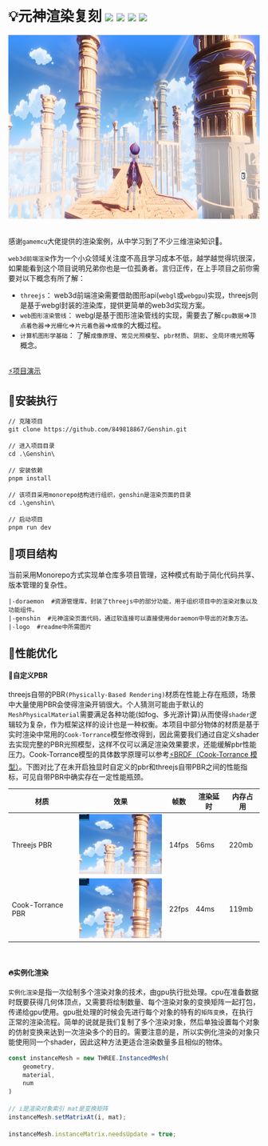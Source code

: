 # :bulb:元神渲染复刻  ![](https://img.shields.io/badge/vuejs-3.2.36-blue)  ![](https://img.shields.io/badge/threejs-0.157.0-orange) ![](https://img.shields.io/badge/tweakpane-3.0.5-lightgreen) ![](https://img.shields.io/badge/stats.js-0.17.0-pink)

<div align="center">
  <img src="https://github.com/849818867/Genshin/blob/main/logo/logo.png?raw=true" width="800px" height="368px"/>
</div><br>

感谢`gamemcu`大佬提供的渲染案例，从中学习到了不少三维渲染知识🐶。

`web3d前端渲染`作为一个小众领域关注度不高且学习成本不低，越学越觉得坑很深，如果能看到这个项目说明兄弟你也是一位孤勇者。言归正传，在上手项目之前你需要对以下概念有所了解：
+ `threejs`： web3d前端渲染需要借助图形api(`webgl`或`webgpu`)实现，threejs则是基于webgl封装的渲染库，提供更简单的web3d实现方案。
+ `web图形渲染管线`： webgl是基于图形渲染管线的实现，需要去了解`cpu数据`=>`顶点着色器`=>`光栅化`=>`片元着色器`=>`成像`的大概过程。
+ `计算机图形学基础`： 了解`成像原理`、`常见光照模型`、`pbr材质`、`阴影`、`全局环境光照`等概念。

<br>[:zap:项目演示](http://pj-genshin.cn/)<br>

## :wrench:安装执行
```
// 克隆项目
git clone https://github.com/849818867/Genshin.git

// 进入项目目录
cd .\Genshin\

// 安装依赖
pnpm install

// 该项目采用monorepo结构进行组织，genshin是渲染页面的目录
cd .\genshin\

// 启动项目
pnpm run dev
```

## :bookmark:项目结构
当前采用Monorepo方式实现单仓库多项目管理，这种模式有助于简化代码共享、版本管理的复杂性。
```
|-doraemon  #资源管理库，封装了threejs中的部分功能，用于组织项目中的渲染对象以及功能组件。
|-genshin  #元神渲染页面代码，通过软连接可以直接使用doraemon中导出的对象方法。
|-logo  #readme中所需图片
```


## :rocket:性能优化
#### :tada:自定义PBR
threejs自带的PBR`(Physically-Based Rendering)`材质在性能上存在瓶颈，场景中大量使用PBR会使得渲染开销很大。个人猜测可能由于默认的`MeshPhysicalMaterial`需要满足各种功能(如fog、多光源计算)从而使得`shader`逻辑较为复杂，作为框架这样的设计也是一种权衡。本项目中部分物体的材质是基于实时渲染中常用的`Cook-Torrance`模型修改得到，因此需要我们通过自定义shader去实现完整的PBR光照模型，这样不仅可以满足渲染效果要求，还能缓解pbr性能压力。Cook-Torrance模型的具体数学原理可以参考[:zap:BRDF（Cook-Torrance 模型）](https://zhuanlan.zhihu.com/p/160804623)。下图对比了在未开启独显时自定义的pbr和threejs自带PBR之间的性能指标，可见自带PBR中确实存在一定性能瓶颈。

  | 材质 | 效果 | 帧数 |渲染延时|内存占用|
|-------|-------|-------|-------|-------|
| Threejs PBR | <img src="https://github.com/849818867/Genshin/blob/main/logo/standard.png" width="200px" height="120px"/> | 14fps |56ms|220mb|
| Cook-Torrance PBR | <img src="https://github.com/849818867/Genshin/blob/main/logo/pbr.png" width="200px" height="120px"/> | 22fps |44ms|119mb|


<br>


#### :fire:实例化渲染
`实例化渲染`是指一次绘制多个渲染对象的技术，由gpu执行批处理。cpu在准备数据时既要获得几何体顶点，又需要将绘制数量、每个渲染对象的变换矩阵一起打包，传递给gpu使用。gpu批处理的时候会先进行每个对象的特有的`矩阵变换`，在执行正常的渲染流程。简单的说就是我们复制了多个渲染对象，然后单独设置每个对象的仿射变换来达到一次渲染多个的目的。需要注意的是，所以实例化渲染的对象只能使用同一个shader，因此这种方法更适合渲染数量多且相似的物体。
```js
const instanceMesh = new THREE.InstancedMesh(
    geometry,
    material,
    num
)

// i是渲染对象索引 mat是变换矩阵
instanceMesh.setMatrixAt(i, mat);

instanceMesh.instanceMatrix.needsUpdate = true;
```

